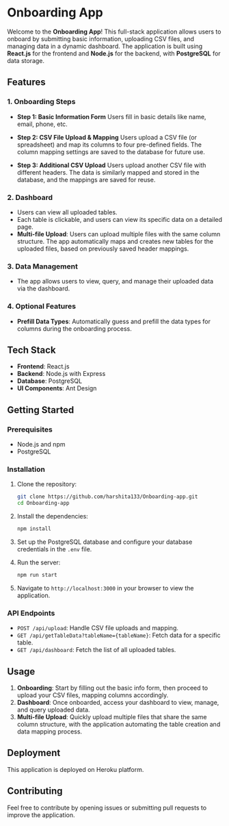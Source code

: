 
# Onboarding App

Welcome to the **Onboarding App**! This full-stack application allows users to onboard by submitting basic information, uploading CSV files, and managing data in a dynamic dashboard. The application is built using **React.js** for the frontend and **Node.js** for the backend, with **PostgreSQL** for data storage.

## Features

### 1. Onboarding Steps
- **Step 1: Basic Information Form**
  Users fill in basic details like name, email, phone, etc.

- **Step 2: CSV File Upload & Mapping**
  Users upload a CSV file (or spreadsheet) and map its columns to four pre-defined fields. The column mapping settings are saved to the database for future use.

- **Step 3: Additional CSV Upload**
  Users upload another CSV file with different headers. The data is similarly mapped and stored in the database, and the mappings are saved for reuse.

### 2. Dashboard
- Users can view all uploaded tables.
- Each table is clickable, and users can view its specific data on a detailed page.
- **Multi-file Upload**: Users can upload multiple files with the same column structure. The app automatically maps and creates new tables for the uploaded files, based on previously saved header mappings.

### 3. Data Management
- The app allows users to view, query, and manage their uploaded data via the dashboard.

### 4. Optional Features
- **Prefill Data Types**: Automatically guess and prefill the data types for columns during the onboarding process.

## Tech Stack
- **Frontend**: React.js
- **Backend**: Node.js with Express
- **Database**: PostgreSQL
- **UI Components**: Ant Design

## Getting Started

### Prerequisites
- Node.js and npm
- PostgreSQL

### Installation

1. Clone the repository:
   ```bash
   git clone https://github.com/harshita133/Onboarding-app.git
   cd Onboarding-app
   ```

2. Install the dependencies:
   ```bash
   npm install
   ```

3. Set up the PostgreSQL database and configure your database credentials in the `.env` file.

4. Run the server:
   ```bash
   npm run start
   ```

5. Navigate to `http://localhost:3000` in your browser to view the application.

### API Endpoints

- `POST /api/upload`: Handle CSV file uploads and mapping.
- `GET /api/getTableData?tableName={tableName}`: Fetch data for a specific table.
- `GET /api/dashboard`: Fetch the list of all uploaded tables.

## Usage

1. **Onboarding**: Start by filling out the basic info form, then proceed to upload your CSV files, mapping columns accordingly.
2. **Dashboard**: Once onboarded, access your dashboard to view, manage, and query uploaded data.
3. **Multi-file Upload**: Quickly upload multiple files that share the same column structure, with the application automating the table creation and data mapping process.

## Deployment

This application is deployed on Heroku platform. 



## Contributing
Feel free to contribute by opening issues or submitting pull requests to improve the application.


